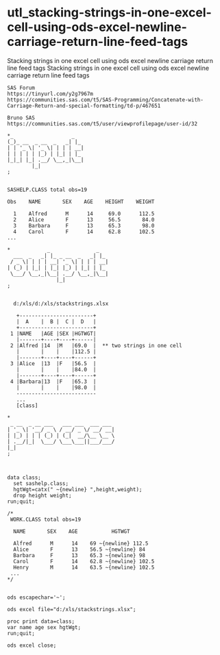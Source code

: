 # utl_stacking-strings-in-one-excel-cell-using-ods-excel-newline-carriage-return-line-feed-tags
Stacking strings in one excel cell using ods excel newline carriage return line feed tags
    Stacking strings in one excel cell using ods excel newline carriage return line feed tags

    SAS Forum
    https://tinyurl.com/y2g7967m
    https://communities.sas.com/t5/SAS-Programming/Concatenate-with-Carriage-Return-and-special-formatting/td-p/467651

    Bruno SAS
    https://communities.sas.com/t5/user/viewprofilepage/user-id/32

    *_                   _
    (_)_ __  _ __  _   _| |_
    | | '_ \| '_ \| | | | __|
    | | | | | |_) | |_| | |_
    |_|_| |_| .__/ \__,_|\__|
            |_|
    ;


    SASHELP.CLASS total obs=19

    Obs    NAME       SEX    AGE    HEIGHT    WEIGHT

      1    Alfred      M      14     69.0      112.5
      2    Alice       F      13     56.5       84.0
      3    Barbara     F      13     65.3       98.0
      4    Carol       F      14     62.8      102.5
    ...

    *            _               _
      ___  _   _| |_ _ __  _   _| |_
     / _ \| | | | __| '_ \| | | | __|
    | (_) | |_| | |_| |_) | |_| | |_
     \___/ \__,_|\__| .__/ \__,_|\__|
                    |_|
    ;


      d:/xls/d:/xls/stackstrings.xlsx

       +------------------------+
       |  A    |  B |  C |  D   |
       +------------------------+
     1 |NAME   |AGE |SEX |HGTWGT|
       |-------+----+----+------|
     2 |Alfred |14  |M   |69.0  |  ** two strings in one cell
       |       |    |    |112.5 |
       |-------+----+----+------+
     3 |Alice  |13  |F   |56.5  |
       |       |    |    |84.0  |
       |-------+----+----+------+
     4 |Barbara|13  |F   |65.3  |
       |       |    |    |98.0  |
       --------------------------
       ...
       [class]

    *
     _ __  _ __ ___   ___ ___  ___ ___
    | '_ \| '__/ _ \ / __/ _ \/ __/ __|
    | |_) | | | (_) | (_|  __/\__ \__ \
    | .__/|_|  \___/ \___\___||___/___/
    |_|
    ;



    data class;
      set sashelp.class;
      hgtWgt=catx(" ~{newline} ",height,weight);
      drop height weight;
    run;quit;

    /*
     WORK.CLASS total obs=19

      NAME       SEX    AGE           HGTWGT

      Alfred      M      14    69 ~{newline} 112.5
      Alice       F      13    56.5 ~{newline} 84
      Barbara     F      13    65.3 ~{newline} 98
      Carol       F      14    62.8 ~{newline} 102.5
      Henry       M      14    63.5 ~{newline} 102.5
     ...
    */


    ods escapechar='~';

    ods excel file="d:/xls/stackstrings.xlsx";

    proc print data=class;
    var name age sex hgtWgt;
    run;quit;

    ods excel close;


